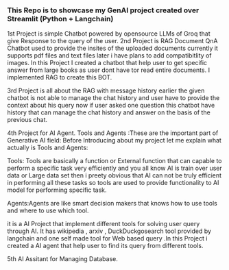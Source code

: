 ### This Repo is to showcase my GenAI project created over Streamlit (Python + Langchain)
1st Project is simple Chatbot powered by opensource LLMs of Groq that give Response to the query of the user. 
2nd Project is RAG Document QnA Chatbot used to provide the insites of the uploaded documents currently it supports pdf files and text files later i have plans to add compatibitlity of images. In this Project I created a chatbot that help user to get specific answer from large books as user dont have tor read entire documents. I implemented RAG to create this BOT.

3rd Project is all about the RAG with message history earlier the given chatbot is not able to manage the chat history and user have to provide the context about his query now if user asked one question this chatbot have history that can manage the chat history and answer on the basis of the previous chat.

4th Project for AI Agent.
Tools and Agents :These are the important part of Generative AI field: Before Introducing about my project let me explain what actually is Tools and Agents:

Tools: Tools are basically a function or External function that can capable to perform a specific task very efficiently and you all know AI is train over user data or Large data set then i preety obvious that AI can not be truly efficient in performing all these tasks so tools are used to provide functionality to AI model for performing specific task.

Agents:Agents are like smart decision makers that knows how to use tools and where to use which tool.

it is a AI Project that implement different tools for solving user query through AI. It has wikipedia , arxiv , DuckDuckgosearch tool provided by langchain and one self made tool for Web based query .In this Project i created a AI agent that help user to find its query from different tools.


5th AI Assitant for Managing Database.
